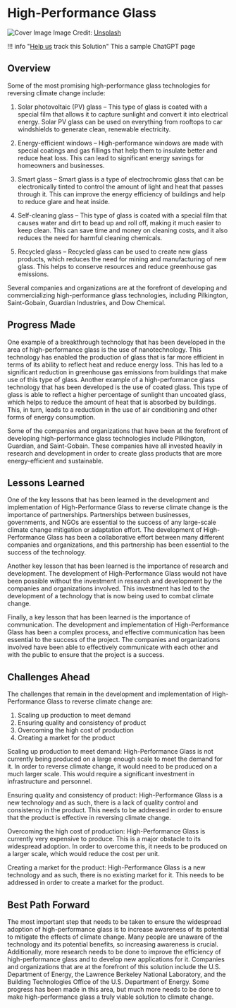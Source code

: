 # High-Performance Glass

![Cover Image](https://images.unsplash.com/photo-1494797262163-102fae527c62?crop=entropy&cs=tinysrgb&fit=max&fm=jpg&ixid=Mnw0NDYzODh8MHwxfHNlYXJjaHwxfHxIaWdoLVBlcmZvcm1hbmNlJTIwR2xhc3N8ZW58MHx8fHwxNjgzNjU5MDYy&ixlib=rb-4.0.3&q=80&w=1080)
Image Credit: [Unsplash](https://unsplash.com/@omgitsyeshi)

!!! info "[Help us](../../contribute) track this Solution"
    This a sample ChatGPT page

## Overview

Some of the most promising high-performance glass technologies for reversing climate change include:

1. Solar photovoltaic (PV) glass – This type of glass is coated with a special film that allows it to capture sunlight and convert it into electrical energy. Solar PV glass can be used on everything from rooftops to car windshields to generate clean, renewable electricity.

2. Energy-efficient windows – High-performance windows are made with special coatings and gas fillings that help them to insulate better and reduce heat loss. This can lead to significant energy savings for homeowners and businesses.

3. Smart glass – Smart glass is a type of electrochromic glass that can be electronically tinted to control the amount of light and heat that passes through it. This can improve the energy efficiency of buildings and help to reduce glare and heat inside.

4. Self-cleaning glass – This type of glass is coated with a special film that causes water and dirt to bead up and roll off, making it much easier to keep clean. This can save time and money on cleaning costs, and it also reduces the need for harmful cleaning chemicals.

5. Recycled glass – Recycled glass can be used to create new glass products, which reduces the need for mining and manufacturing of new glass. This helps to conserve resources and reduce greenhouse gas emissions.

Several companies and organizations are at the forefront of developing and commercializing high-performance glass technologies, including Pilkington, Saint-Gobain, Guardian Industries, and Dow Chemical.

## Progress Made

One example of a breakthrough technology that has been developed in the area of high-performance glass is the use of nanotechnology. This technology has enabled the production of glass that is far more efficient in terms of its ability to reflect heat and reduce energy loss. This has led to a significant reduction in greenhouse gas emissions from buildings that make use of this type of glass. Another example of a high-performance glass technology that has been developed is the use of coated glass. This type of glass is able to reflect a higher percentage of sunlight than uncoated glass, which helps to reduce the amount of heat that is absorbed by buildings. This, in turn, leads to a reduction in the use of air conditioning and other forms of energy consumption.

Some of the companies and organizations that have been at the forefront of developing high-performance glass technologies include Pilkington, Guardian, and Saint-Gobain. These companies have all invested heavily in research and development in order to create glass products that are more energy-efficient and sustainable.

## Lessons Learned

One of the key lessons that has been learned in the development and implementation of High-Performance Glass to reverse climate change is the importance of partnerships. Partnerships between businesses, governments, and NGOs are essential to the success of any large-scale climate change mitigation or adaptation effort. The development of High-Performance Glass has been a collaborative effort between many different companies and organizations, and this partnership has been essential to the success of the technology.

Another key lesson that has been learned is the importance of research and development. The development of High-Performance Glass would not have been possible without the investment in research and development by the companies and organizations involved. This investment has led to the development of a technology that is now being used to combat climate change.

Finally, a key lesson that has been learned is the importance of communication. The development and implementation of High-Performance Glass has been a complex process, and effective communication has been essential to the success of the project. The companies and organizations involved have been able to effectively communicate with each other and with the public to ensure that the project is a success.

## Challenges Ahead

The challenges that remain in the development and implementation of High-Performance Glass to reverse climate change are:
1. Scaling up production to meet demand
2. Ensuring quality and consistency of product
3. Overcoming the high cost of production
4. Creating a market for the product

Scaling up production to meet demand:
High-Performance Glass is not currently being produced on a large enough scale to meet the demand for it. In order to reverse climate change, it would need to be produced on a much larger scale. This would require a significant investment in infrastructure and personnel.

Ensuring quality and consistency of product:
High-Performance Glass is a new technology and as such, there is a lack of quality control and consistency in the product. This needs to be addressed in order to ensure that the product is effective in reversing climate change.

Overcoming the high cost of production:
High-Performance Glass is currently very expensive to produce. This is a major obstacle to its widespread adoption. In order to overcome this, it needs to be produced on a larger scale, which would reduce the cost per unit.

Creating a market for the product:
High-Performance Glass is a new technology and as such, there is no existing market for it. This needs to be addressed in order to create a market for the product.

## Best Path Forward

The most important step that needs to be taken to ensure the widespread adoption of high-performance glass is to increase awareness of its potential to mitigate the effects of climate change. Many people are unaware of the technology and its potential benefits, so increasing awareness is crucial. Additionally, more research needs to be done to improve the efficiency of high-performance glass and to develop new applications for it. Companies and organizations that are at the forefront of this solution include the U.S. Department of Energy, the Lawrence Berkeley National Laboratory, and the Building Technologies Office of the U.S. Department of Energy. Some progress has been made in this area, but much more needs to be done to make high-performance glass a truly viable solution to climate change.
